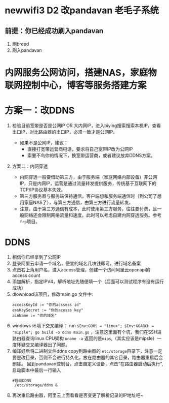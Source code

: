 # newwifi3 D2 改pandavan 老毛子系统
## 前提：你已经成功刷入pandavan
1. 刷breed
2. 刷入pandavan

# 内网服务公网访问，搭建NAS，家庭物联网控制中心，博客等服务搭建方案
# 方案一：改DDNS
1. 检验目前宽带是否是公网IP OR 大内网IP，进入biying搜索搜索本机IP，查看出口IP，对比路由器的出口IP，必须一致才是公网IP。 
   - 如果不是公网IP，建议：
     - 直接打宽带运营商电话，要求将自己宽带IP改为公网IP
     - 索要不鸟你的情况下，换宽带运营商，或者建议放弃DDNS方案。

2. 方案二：内网穿透
    - 内网穿透一般要借助第三方，由于服务端（家庭网络内部设备）非公网IP，只是内网IP，运营是通过流量转发提供服务，传统基于互联网下的TCP/IP协议基本失效。
    - 第三方服务器与服务端保持通信，客户端想和服务端通信时（到公司了想用家庭NAS了），与第三方通信，由第三方进行流量转发。
    - 注意，由于第三方通信有成本，此时使用第三方服务，往往要付费，且一般网络还会限制网络流量和速度。此时可以考虑自建内网穿透服务。参考`frp`项目。

# DDNS
1. 相信你已经拿到了公网IP
2. 登录阿里云申请一个域名，便宜的域名几块钱即可，进行域名备案
3. 点击右上角用户名，进入access管理，创建一个访问阿里云openapi的access count
4. 添加解析，指定IPV4，解析地址先随便填一个（后面可以测试程序有没有运行成功）
5. dlownload该项目，修改main.go 文件中:
    ```
    accessKeyId := "你的acssess id"
    essKeySecret := "你的acesss key"
    ainName := "你的域名"
   ```
6. windows 环境下交叉编译： run ` $Env:GOOS = "linux"; $Env:GOARCH = "mipsle"; go build -o ddns main.go ` ，注意这里面有个坑，我们在SSH进路由器查询linux CPU架构 `uname -a` 返回的是`mips`,（其实应该是mipsle）一度怀疑交叉编译器出了问题。
7. 编译好后将二进制文件ddns copy到路由器的 `etc/storage`目录下，注意一定要是改目录，否则不会进行持久化，放在路由器的其它目录，路由器重启后会删除。 
回到pandavan控制台，点击自定义设备，点击“在路由器启动后执行”,启动脚本中最后一行输入
      ```
      #启动DDNS
       /etc/storage/ddns &
    ```
8. 再次重启路由器，阿里云上面看看是否变更了解析记录的IP地址吧~